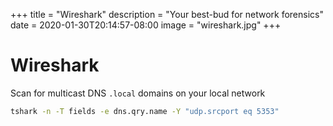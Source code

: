+++
title = "Wireshark"
description = "Your best-bud for network forensics"
date = 2020-01-30T20:14:57-08:00
image = "wireshark.jpg"
+++

# Wireshark

Scan for multicast DNS `.local` domains on your local network

```sh
tshark -n -T fields -e dns.qry.name -Y "udp.srcport eq 5353"
```
